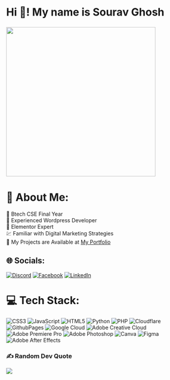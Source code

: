 <h1 align="left">Hi 👋! My name is Sourav Ghosh</h1>

###

<img src="https://github.com/user-attachments/assets/d6eafcf9-e86b-403d-b4d6-5af30d69c99a" width=400 height=400>


# 💫 About Me:
🔭 Btech CSE Final Year<br>👯 Experienced Wordpress Developer<br>🤝 Elementor Expert<br>💹 Familiar with Digital Marketing Strategies<br>🌱 My Projects are Available at [My Portfolio](https://portfolio.souravdigital.in)<br>


## 🌐 Socials:
[![Discord](https://img.shields.io/badge/Discord-%237289DA.svg?logo=discord&logoColor=white)](https://discord.gg/BQHR6SYdK6) [![Facebook](https://img.shields.io/badge/Facebook-%231877F2.svg?logo=Facebook&logoColor=white)](https://www.facebook.com/profile.php?id=100010037195079) [![LinkedIn](https://img.shields.io/badge/LinkedIn-%230077B5.svg?logo=linkedin&logoColor=white)](https://linkedin.com/in/sourav241170) 

# 💻 Tech Stack:
![CSS3](https://img.shields.io/badge/css3-%231572B6.svg?style=for-the-badge&logo=css3&logoColor=white) ![JavaScript](https://img.shields.io/badge/javascript-%23323330.svg?style=for-the-badge&logo=javascript&logoColor=%23F7DF1E) ![HTML5](https://img.shields.io/badge/html5-%23E34F26.svg?style=for-the-badge&logo=html5&logoColor=white) ![Python](https://img.shields.io/badge/python-3670A0?style=for-the-badge&logo=python&logoColor=ffdd54) ![PHP](https://img.shields.io/badge/php-%23777BB4.svg?style=for-the-badge&logo=php&logoColor=white) ![Cloudflare](https://img.shields.io/badge/Cloudflare-F38020?style=for-the-badge&logo=Cloudflare&logoColor=white) ![GithubPages](https://img.shields.io/badge/github%20pages-121013?style=for-the-badge&logo=github&logoColor=white) ![Google Cloud](https://img.shields.io/badge/GoogleCloud-%234285F4.svg?style=for-the-badge&logo=google-cloud&logoColor=white) ![Adobe Creative Cloud](https://img.shields.io/badge/Adobe%20Creative%20Cloud-DA1F26.svg?style=for-the-badge&logo=Adobe%20Creative%20Cloud&logoColor=white) ![Adobe Premiere Pro](https://img.shields.io/badge/Adobe%20Premiere%20Pro-9999FF.svg?style=for-the-badge&logo=Adobe%20Premiere%20Pro&logoColor=white) ![Adobe Photoshop](https://img.shields.io/badge/adobe%20photoshop-%2331A8FF.svg?style=for-the-badge&logo=adobe%20photoshop&logoColor=white) ![Canva](https://img.shields.io/badge/Canva-%2300C4CC.svg?style=for-the-badge&logo=Canva&logoColor=white) ![Figma](https://img.shields.io/badge/figma-%23F24E1E.svg?style=for-the-badge&logo=figma&logoColor=white) ![Adobe After Effects](https://img.shields.io/badge/Adobe%20After%20Effects-9999FF.svg?style=for-the-badge&logo=Adobe%20After%20Effects&logoColor=white)


### ✍️ Random Dev Quote
![](https://quotes-github-readme.vercel.app/api?type=horizontal&theme=dark)
